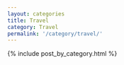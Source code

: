 ```yaml
---
layout: categories
title: Travel
category: Travel
permalink: '/category/travel/'
---
```


{% include post_by_category.html %}
